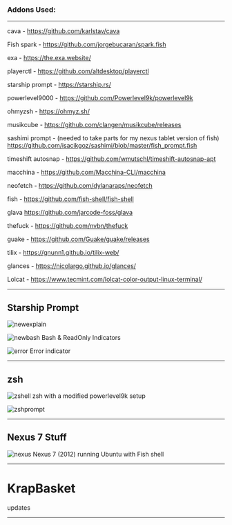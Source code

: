 <h3>Addons Used:</h3>

<hr>

cava -
https://github.com/karlstav/cava

Fish spark -
https://github.com/jorgebucaran/spark.fish

exa -
https://the.exa.website/

playerctl -
https://github.com/altdesktop/playerctl

starship prompt -
https://starship.rs/

powerlevel9000 - 
https://github.com/Powerlevel9k/powerlevel9k

ohmyzsh - 
https://ohmyz.sh/

musikcube - 
https://github.com/clangen/musikcube/releases

sashimi prompt - (needed to take parts for my nexus tablet version of fish)
https://github.com/isacikgoz/sashimi/blob/master/fish_prompt.fish

timeshift autosnap -
https://github.com/wmutschl/timeshift-autosnap-apt

macchina -
https://github.com/Macchina-CLI/macchina

neofetch -
https://github.com/dylanaraps/neofetch

fish -
https://github.com/fish-shell/fish-shell

glava
https://github.com/jarcode-foss/glava

thefuck -
https://github.com/nvbn/thefuck

guake - 
https://github.com/Guake/guake/releases

tilix -
https://gnunn1.github.io/tilix-web/

glances -
https://nicolargo.github.io/glances/

Lolcat -
https://www.tecmint.com/lolcat-color-output-linux-terminal/

<hr>

<h2>Starship Prompt</h2>


![newexplain](https://github.com/Funkinmofo/KrapBasket/assets/143419294/2a41894a-152e-4a88-bb9f-ffe81a36266a)

![newbash](https://github.com/Funkinmofo/KrapBasket/assets/143419294/035c3c00-6f94-4719-a8fb-86b70945bc1b) Bash & ReadOnly Indicators

![error](https://github.com/Funkinmofo/KrapBasket/assets/143419294/429fec94-df08-47f3-9efd-f8fc3579ffc1) Error indicator


<hr>

<h2>zsh</h2>

![zshell](https://github.com/Funkinmofo/KrapBasket/assets/143419294/bd6c19a2-3cda-45c2-8a9d-26ff84b2163b) zsh with a modified powerlevel9k setup

![zshprompt](https://github.com/Funkinmofo/KrapBasket/assets/143419294/47ba8045-e521-4167-8f08-6c137ba40d66)


<hr>

<h2>Nexus 7 Stuff</h2>

![nexus](https://github.com/Funkinmofo/KrapBasket/assets/143419294/ba7312cd-79f6-4822-a012-732e27b9c5cd) Nexus 7 (2012) running Ubuntu with Fish shell

<hr>

# KrapBasket

updates 


<hr>
